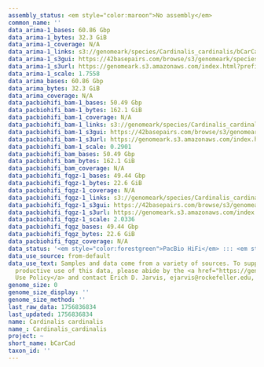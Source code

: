 ```yaml
---
assembly_status: <em style="color:maroon">No assembly</em>
common_name: ''
data_arima-1_bases: 60.86 Gbp
data_arima-1_bytes: 32.3 GiB
data_arima-1_coverage: N/A
data_arima-1_links: s3://genomeark/species/Cardinalis_cardinalis/bCarCad1/genomic_data/arima/<br>
data_arima-1_s3gui: https://42basepairs.com/browse/s3/genomeark/species/Cardinalis_cardinalis/bCarCad1/genomic_data/arima/
data_arima-1_s3url: https://genomeark.s3.amazonaws.com/index.html?prefix=species/Cardinalis_cardinalis/bCarCad1/genomic_data/arima/
data_arima-1_scale: 1.7558
data_arima_bases: 60.86 Gbp
data_arima_bytes: 32.3 GiB
data_arima_coverage: N/A
data_pacbiohifi_bam-1_bases: 50.49 Gbp
data_pacbiohifi_bam-1_bytes: 162.1 GiB
data_pacbiohifi_bam-1_coverage: N/A
data_pacbiohifi_bam-1_links: s3://genomeark/species/Cardinalis_cardinalis/bCarCad1/genomic_data/pacbio_hifi/<br>
data_pacbiohifi_bam-1_s3gui: https://42basepairs.com/browse/s3/genomeark/species/Cardinalis_cardinalis/bCarCad1/genomic_data/pacbio_hifi/
data_pacbiohifi_bam-1_s3url: https://genomeark.s3.amazonaws.com/index.html?prefix=species/Cardinalis_cardinalis/bCarCad1/genomic_data/pacbio_hifi/
data_pacbiohifi_bam-1_scale: 0.2901
data_pacbiohifi_bam_bases: 50.49 Gbp
data_pacbiohifi_bam_bytes: 162.1 GiB
data_pacbiohifi_bam_coverage: N/A
data_pacbiohifi_fqgz-1_bases: 49.44 Gbp
data_pacbiohifi_fqgz-1_bytes: 22.6 GiB
data_pacbiohifi_fqgz-1_coverage: N/A
data_pacbiohifi_fqgz-1_links: s3://genomeark/species/Cardinalis_cardinalis/bCarCad1/genomic_data/pacbio_hifi/<br>
data_pacbiohifi_fqgz-1_s3gui: https://42basepairs.com/browse/s3/genomeark/species/Cardinalis_cardinalis/bCarCad1/genomic_data/pacbio_hifi/
data_pacbiohifi_fqgz-1_s3url: https://genomeark.s3.amazonaws.com/index.html?prefix=species/Cardinalis_cardinalis/bCarCad1/genomic_data/pacbio_hifi/
data_pacbiohifi_fqgz-1_scale: 2.0336
data_pacbiohifi_fqgz_bases: 49.44 Gbp
data_pacbiohifi_fqgz_bytes: 22.6 GiB
data_pacbiohifi_fqgz_coverage: N/A
data_status: '<em style="color:forestgreen">PacBio HiFi</em> ::: <em style="color:forestgreen">Arima</em>'
data_use_source: from-default
data_use_text: Samples and data come from a variety of sources. To support fair and
  productive use of this data, please abide by the <a href="https://genome10k.soe.ucsc.edu/data-use-policies/">Data
  Use Policy</a> and contact Erich D. Jarvis, ejarvis@rockefeller.edu, with any questions.
genome_size: 0
genome_size_display: ''
genome_size_method: ''
last_raw_data: 1756836834
last_updated: 1756836834
name: Cardinalis cardinalis
name_: Cardinalis_cardinalis
project: ~
short_name: bCarCad
taxon_id: ''
---
```

